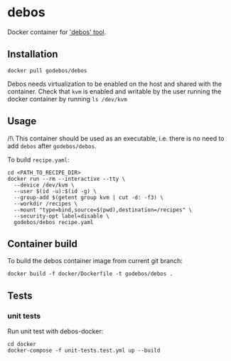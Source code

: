 # debos

Docker container for ['debos' tool](https://github.com/go-debos/debos).

## Installation
```
docker pull godebos/debos
```

Debos needs virtualization to be enabled on the host and shared with the container.
Check that `kvm` is enabled and writable by the user running the docker container by running ```ls /dev/kvm```

## Usage
/!\ This container should be used as an executable, i.e. there is no need to add `debos` after `godebos/debos`.

To build `recipe.yaml`:
```
cd <PATH_TO_RECIPE_DIR>
docker run --rm --interactive --tty \
  --device /dev/kvm \
  --user $(id -u):$(id -g) \
  --group-add $(getent group kvm | cut -d: -f3) \
  --workdir /recipes \
  --mount "type=bind,source=$(pwd),destination=/recipes" \
  --security-opt label=disable \
  godebos/debos recipe.yaml
```

## Container build
To build the debos container image from current git branch:
```
docker build -f docker/Dockerfile -t godebos/debos .
```

## Tests

### unit tests
Run unit test with debos-docker:
```
cd docker
docker-compose -f unit-tests.test.yml up --build
```
